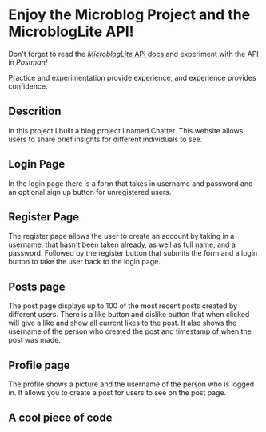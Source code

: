 # Enjoy the Microblog Project and the MicroblogLite API!

Don't forget to read the [*MicroblogLite* API docs](http://microbloglite.us-east-2.elasticbeanstalk.com/docs) and experiment with the API in *Postman!*

Practice and experimentation provide experience, and experience provides confidence.


## Descrition
In this project I built a blog project I named Chatter. This website allows users to share brief insights for different individuals to see.

## Login Page

In the login page there is a form that takes in username and password and an optional sign up button for unregistered users.

## Register Page

The register page allows the user to create an account by taking in a username, that hasn't been taken already, as well as full name, and a password. Followed by the register button that submits the form and a login button to take the user back to the login page.

## Posts page

The post page displays up to 100 of the most recent posts created by different users. There is a like button and dislike button that when clicked will give a like and show all current likes to the post. It also shows the username of the person who created the post and timestamp of when the post was made.

## Profile page

The profile shows a picture and the username of the person who is logged in. It allows you to create a post for users to see on the post page.

## A cool piece of code